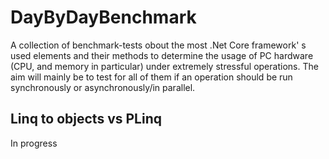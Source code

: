 # DayByDayBenchmark

A collection of benchmark-tests obout the most .Net Core framework' s used elements and their methods to determine the usage of PC hardware (CPU, and memory in particular) under extremely stressful operations. The aim will mainly be to test for all of them if an operation should be run synchronously or asynchronously/in parallel.

## Linq to objects vs PLinq
In progress

